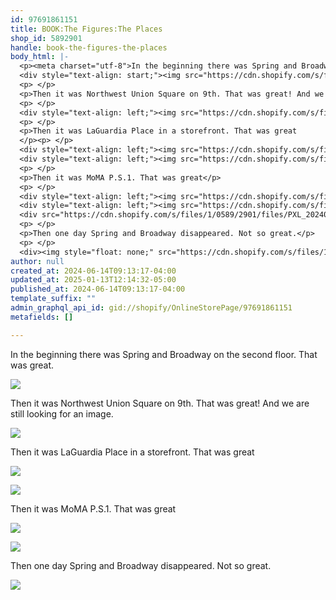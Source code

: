 ```yaml
---
id: 97691861151
title: BOOK:The Figures:The Places
shop_id: 5892901
handle: book-the-figures-the-places
body_html: |-
  <p><meta charset="utf-8">In the beginning there was Spring and Broadway on the second floor. That was great.</p>
  <div style="text-align: start;"><img src="https://cdn.shopify.com/s/files/1/0589/2901/files/PXL_20240611_170333136_2048x2048.jpg?v=1718369899" alt="" style="float: none;"></div>
  <p> </p>
  <p>Then it was Northwest Union Square on 9th. That was great! And we are still looking for an image.</p>
  <p> </p>
  <div style="text-align: left;"><img src="https://cdn.shopify.com/s/files/1/0589/2901/files/PXL_20240611_173657255_2048x2048.jpg?v=1718369900" alt="" style="float: none;"></div>
  <p> </p>
  <p>Then it was LaGuardia Place in a storefront. That was great
  </p><p> </p>
  <div style="text-align: left;"><img src="https://cdn.shopify.com/s/files/1/0589/2901/files/PXL_20240611_173913446_2048x2048.jpg?v=1718369899" alt="" style="float: none;"></div>
  <div style="text-align: left;"><img src="https://cdn.shopify.com/s/files/1/0589/2901/files/PXL_20240611_173727628_2048x2048.jpg?v=1718369899" alt="" style="float: none;"></div>
  <p> </p>
  <p>Then it was MoMA P.S.1. That was great</p>
  <p> </p>
  <div style="text-align: left;"><img src="https://cdn.shopify.com/s/files/1/0589/2901/files/PXL_20240611_180804041.MP_2048x2048.jpg?v=1718369899" alt="" style="float: none;"></div>
  <div style="text-align: left;"><img src="https://cdn.shopify.com/s/files/1/0589/2901/files/PXL_20240611_085448520.MP_2048x2048.jpg?v=1718230585" alt="" style="float: none;"></div>
  <div src="https://cdn.shopify.com/s/files/1/0589/2901/files/PXL_20240611_180700902_2048x2048.jpg?v=1718369899" alt="" style="text-align: left;"></div>
  <p> </p>
  <p>Then one day Spring and Broadway disappeared. Not so great.</p>
  <p> </p>
  <div><img style="float: none;" src="https://cdn.shopify.com/s/files/1/0589/2901/files/PXL_20240611_173636311_2048x2048.jpg?v=1718369899" alt=""></div>
author: null
created_at: 2024-06-14T09:13:17-04:00
updated_at: 2025-01-13T12:14:32-05:00
published_at: 2024-06-14T09:13:17-04:00
template_suffix: ""
admin_graphql_api_id: gid://shopify/OnlineStorePage/97691861151
metafields: []

---
```


In the beginning there was Spring and Broadway on the second floor. That was great.

![](https://cdn.shopify.com/s/files/1/0589/2901/files/PXL_20240611_170333136_2048x2048.jpg?v=1718369899)

Then it was Northwest Union Square on 9th. That was great! And we are still looking for an image.

![](https://cdn.shopify.com/s/files/1/0589/2901/files/PXL_20240611_173657255_2048x2048.jpg?v=1718369900)

Then it was LaGuardia Place in a storefront. That was great

![](https://cdn.shopify.com/s/files/1/0589/2901/files/PXL_20240611_173913446_2048x2048.jpg?v=1718369899)

![](https://cdn.shopify.com/s/files/1/0589/2901/files/PXL_20240611_173727628_2048x2048.jpg?v=1718369899)

Then it was MoMA P.S.1. That was great

![](https://cdn.shopify.com/s/files/1/0589/2901/files/PXL_20240611_180804041.MP_2048x2048.jpg?v=1718369899)

![](https://cdn.shopify.com/s/files/1/0589/2901/files/PXL_20240611_085448520.MP_2048x2048.jpg?v=1718230585)

Then one day Spring and Broadway disappeared. Not so great.

![](https://cdn.shopify.com/s/files/1/0589/2901/files/PXL_20240611_173636311_2048x2048.jpg?v=1718369899)